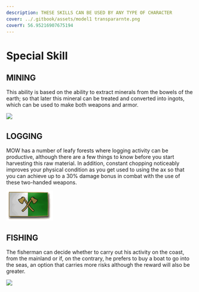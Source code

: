 ```yaml
---
description: THESE SKILLS CAN BE USED BY ANY TYPE OF CHARACTER
cover: ../.gitbook/assets/model1 transpararnte.png
coverY: 56.95216907675194
---
```


# Special Skill

## MINING

This ability is based on the ability to extract minerals from the bowels of the earth; so that later this mineral can be treated and converted into ingots, which can be used to make both weapons and armor.

![](../.gitbook/assets/Flag\_mining.gif)

## LOGGING

MOW has a number of leafy forests where logging activity can be productive, although there are a few things to know before you start harvesting this raw material. In addition, constant chopping noticeably improves your physical condition as you get used to using the ax so that you can achieve up to a 30% damage bonus in combat with the use of these two-handed weapons.

![](../.gitbook/assets/Lumberjacking.gif)

## FISHING

The fisherman can decide whether to carry out his activity on the coast, from the mainland or if, on the contrary, he prefers to buy a boat to go into the seas, an option that carries more risks although the reward will also be greater.

![](../.gitbook/assets/Flag\_fishing.gif)

